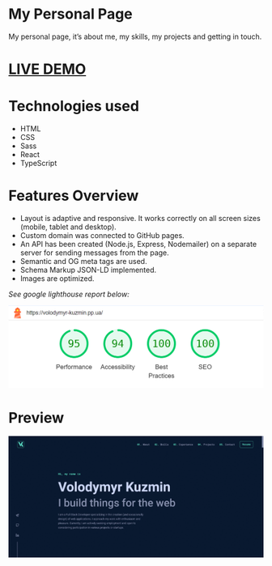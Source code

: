 # My Personal Page

<p>My personal page, it’s about me, my skills, my projects and getting in touch.</p>
<h1><a href="https://volodymyr-kuzmin.pp.ua/">LIVE DEMO</a></h1>

# Technologies used

<ul>
  <li>HTML</li>
  <li>CSS</li>
  <li>Sass</li>
  <li>React</li>
  <li>TypeScript</li>
</ul>

# Features Overview

<ul>
  <li>Layout is adaptive and responsive. It works correctly on all screen sizes (mobile, tablet and desktop).</li>
  <li>Custom domain was connected to GitHub pages.</li>
  <li>An API has been created (Node.js, Express, Nodemailer) on a separate server for sending messages from the page.</li>
  <li>Semantic and OG meta tags are used.</li>
  <li>Schema Markup JSON-LD implemented.</li>
  <li>Images are optimized.</li>
</ul>

<p><em>See google lighthouse report below:</em></p>

<p align="center">
  <img src="./public/img/lightHouseGoogle.png" width="700px" alt="My Personal Page lighthouse">
</p>

# Preview

<p align="center">
  <img src="./public/img/preview.gif" alt="My Personal Page GIF">
</p>
